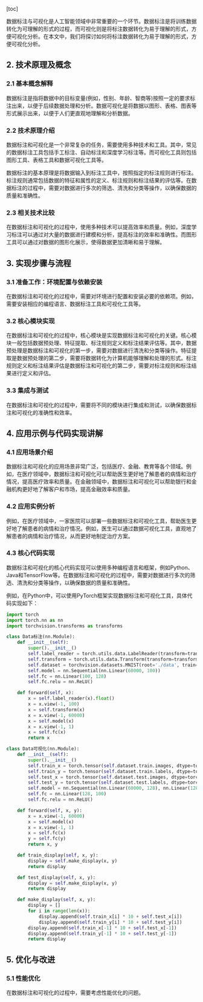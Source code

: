 
[toc]                    
                
                
数据标注与可视化是人工智能领域中非常重要的一个环节。数据标注是将训练数据转化为可理解的形式的过程，而可视化则是将标注数据转化为易于理解的形式，方便可视化分析。在本文中，我们将探讨如何将标注数据转化为易于理解的形式，方便可视化分析。

## 2. 技术原理及概念

### 2.1 基本概念解释

数据标注是指将数据中的目标变量(例如，性别、年龄、智商等)按照一定的要求标注出来，以便于后续数据处理和分析。数据可视化是将数据以图形、表格、图表等形式展示出来，以便于人们更直观地理解和分析数据。

### 2.2 技术原理介绍

数据标注和可视化是一个非常复杂的任务，需要使用多种技术和工具。其中，常见的数据标注工具包括手工标注、自动标注和深度学习标注等。而可视化工具则包括图形工具、表格工具和数据可视化工具等。

数据标注的基本原理是将数据输入到标注工具中，按照指定的标注规则进行标注。标注规则通常包括数据的特征和属性的定义、标注规则和标注结果的评估等。在数据标注的过程中，需要对数据进行多次的筛选、清洗和分类等操作，以确保数据的质量和准确性。

### 2.3 相关技术比较

在数据标注和可视化的过程中，使用多种技术可以提高效率和质量。例如，深度学习标注可以通过对大量的数据进行建模和分析，提高标注的效率和准确性。而图形工具可以通过对数据的图形化展示，使得数据更加清晰和易于理解。

## 3. 实现步骤与流程

### 3.1 准备工作：环境配置与依赖安装

在数据标注和可视化的过程中，需要对环境进行配置和安装必要的依赖项。例如，需要安装相应的编程语言、数据标注工具和可视化工具等。

### 3.2 核心模块实现

在数据标注和可视化的过程中，核心模块是实现数据标注和可视化的关键。核心模块一般包括数据预处理、特征提取、标注规则定义和标注结果评估等。其中，数据预处理是数据标注和可视化的第一步，需要对数据进行清洗和分类等操作。特征提取是数据预处理的第二步，需要将数据转化为计算机能够理解和处理的形式。标注规则定义和标注结果评估是数据标注和可视化的第二步，需要对标注规则和标注结果进行定义和评估。

### 3.3 集成与测试

在数据标注和可视化的过程中，需要将不同的模块进行集成和测试，以确保数据标注和可视化的准确性和效率。

## 4. 应用示例与代码实现讲解

### 4.1 应用场景介绍

数据标注和可视化的应用场景非常广泛，包括医疗、金融、教育等各个领域。例如，在医疗领域中，数据标注和可视化可以帮助医生更好地了解患者的病情和治疗情况，提高医疗效率和质量。在金融领域中，数据标注和可视化可以帮助银行和金融机构更好地了解客户和市场，提高金融效率和质量。

### 4.2 应用实例分析

例如，在医疗领域中，一家医院可以部署一些数据标注和可视化工具，帮助医生更好地了解患者的病情和治疗情况。例如，医生可以通过数据可视化工具，直观地了解患者的病情和治疗情况，从而更好地制定治疗方案。

### 4.3 核心代码实现

数据标注和可视化的核心代码实现可以使用多种编程语言和框架，例如Python、Java和TensorFlow等。在数据标注和可视化的过程中，需要对数据进行多次的筛选、清洗和分类等操作，以确保数据的质量和准确性。

例如，在Python中，可以使用PyTorch框架实现数据标注和可视化工具，具体代码实现如下：
```python
import torch
import torch.nn as nn
import torchvision.transforms as transforms

class Data标注(nn.Module):
    def __init__(self):
        super().__init__()
        self.label_reader = torch.utils.data.LabelReader(transform=transforms.ToTensor())
        self.transform = torch.utils.data.Transform(transform=transforms.ToTensor())
        self.dataset = torchvision.datasets.MNIST(root='./data', train=True, download=True, transform=self.transform)
        self.model = nn.Sequential(nn.Linear(60000, 100))
        self.fc = nn.Linear(100, 128)
        self.fc.relu = nn.ReLU()

    def forward(self, x):
        x = self.label_reader(x).float()
        x = x.view(-1, 100)
        x = self.transform(x)
        x = x.view(-1, 60000)
        x = self.model(x)
        x = x.view(-1, 1)
        x = self.fc(x)
        return x

class Data可视化(nn.Module):
    def __init__(self):
        super().__init__()
        self.train_x = torch.tensor(self.dataset.train.images, dtype=torch.float32)
        self.train_y = torch.tensor(self.dataset.train.labels, dtype=torch.float32)
        self.test_x = torch.tensor(self.dataset.test.images, dtype=torch.float32)
        self.test_y = torch.tensor(self.dataset.test.labels, dtype=torch.float32)
        self.model = nn.Sequential(nn.Linear(60000, 128), nn.Linear(128, 1))
        self.fc = nn.Linear(128, 100)
        self.fc.relu = nn.ReLU()

    def forward(self, x, y):
        x = x.view(-1, 60000)
        x = self.model(x)
        x = x.view(-1, 1)
        x = self.fc(x)
        y = self.fc(y)
        return x, y

    def train_display(self, x, y):
        display = self.make_display(x, y)
        return display

    def test_display(self, x, y):
        display = self.make_display(x, y)
        return display

    def make_display(self, x, y):
        display = []
        for i in range(len(x)):
            display.append(self.train_x[i] * 10 + self.test_x[i])
            display.append(self.train_y[i] * 10 + self.test_y[i])
        display.append(self.train_x[-1] * 10 + self.test_x[-1])
        display.append(self.train_y[-1] * 10 + self.test_y[-1])
        return display


```

## 5. 优化与改进

### 5.1 性能优化

在数据标注和可视化的过程中，需要考虑性能优化的问题。

